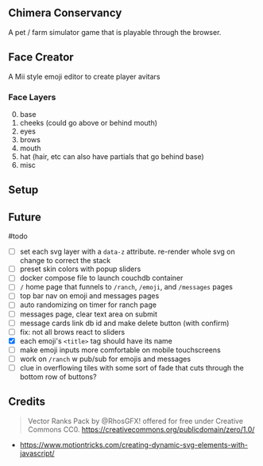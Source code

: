 ## Chimera Conservancy
A pet / farm simulator game that is playable through the browser.

## Face Creator
A Mii style emoji editor to create player avitars

### Face Layers
0. base
1. cheeks (could go above or behind mouth)
2. eyes
3. brows
4. mouth
5. hat (hair, etc can also have partials that go behind base)
6. misc

## Setup


## Future
#todo
- [ ] set each svg layer with a `data-z` attribute. re-render whole svg on change to correct the stack
- [ ] preset skin colors with popup sliders
- [ ] docker compose file to launch couchdb container
- [ ] `/` home page that funnels to `/ranch`, `/emoji`, and `/messages` pages
- [ ] top bar nav on emoji and messages pages
- [ ] auto randomizing on timer for ranch page
- [ ] messages page, clear text area on submit
- [ ] message cards link db id and make delete button (with confirm)
- [ ] fix: not all brows react to sliders
- [x] each emoji's `<title>` tag should have its name
- [ ] make emoji inputs more comfortable on mobile touchscreens
- [ ] work on `/ranch` w pub/sub for emojis and messages
- [ ] clue in overflowing tiles with some sort of fade that cuts through the bottom row of buttons?

## Credits
> Vector Ranks Pack by @RhosGFX!
> offered for free under Creative Commons CC0. 
> https://creativecommons.org/publicdomain/zero/1.0/
- https://www.motiontricks.com/creating-dynamic-svg-elements-with-javascript/